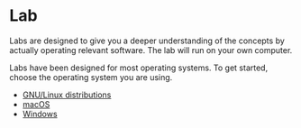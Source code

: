 # Lab

Labs are designed to give you a deeper understanding of the concepts by actually operating relevant software. The lab will run on your own computer.

Labs have been designed for most operating systems. To get started, choose the operating system you are using.

- [GNU/Linux distributions](./gnu-linux)
- [macOS](./macos)
- [Windows](./windows)
